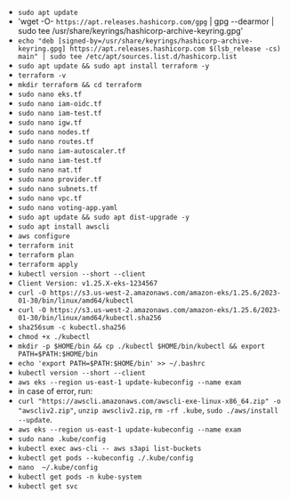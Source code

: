 - `sudo apt update` 
- 'wget -O- `https://apt.releases.hashicorp.com/gpg` | gpg --dearmor | sudo tee /usr/share/keyrings/hashicorp-archive-keyring.gpg'
- `echo "deb [signed-by=/usr/share/keyrings/hashicorp-archive-keyring.gpg] https://apt.releases.hashicorp.com $(lsb_release -cs) main" | sudo tee /etc/apt/sources.list.d/hashicorp.list` 
- `sudo apt update && sudo apt install terraform -y`
- `terraform -v`
- `mkdir terraform && cd terraform` 
- `sudo nano eks.tf`
- `sudo nano iam-oidc.tf`
- `sudo nano iam-test.tf`
- `sudo nano igw.tf`
- `sudo nano nodes.tf`
- `sudo nano routes.tf`
- `sudo nano iam-autoscaler.tf`
- `sudo nano iam-test.tf`
- `sudo nano nat.tf`
- `sudo nano provider.tf`
- `sudo nano subnets.tf`
- `sudo nano vpc.tf`
- `sudo nano voting-app.yaml`
- `sudo apt update && sudo apt dist-upgrade -y` 
- `sudo apt install awscli` 
- `aws configure` 
- `terraform init` 
- `terraform plan` 
- `terraform apply` 
- `kubectl version --short --client` 
- `Client Version: v1.25.X-eks-1234567` 
- `curl -O https://s3.us-west-2.amazonaws.com/amazon-eks/1.25.6/2023-01-30/bin/linux/amd64/kubectl` 
- `curl -O https://s3.us-west-2.amazonaws.com/amazon-eks/1.25.6/2023-01-30/bin/linux/amd64/kubectl.sha256` 
- `sha256sum -c kubectl.sha256` 
- `chmod +x ./kubectl` 
- `mkdir -p $HOME/bin && cp ./kubectl $HOME/bin/kubectl && export PATH=$PATH:$HOME/bin`
- `echo 'export PATH=$PATH:$HOME/bin' >> ~/.bashrc`
- `kubectl version --short --client` 
- `aws eks --region us-east-1 update-kubeconfig --name exam` 
- in case of error, run: 
- `curl "https://awscli.amazonaws.com/awscli-exe-linux-x86_64.zip" -o "awscliv2.zip"`, `unzip awscliv2.zip`, `rm -rf .kube`, `sudo ./aws/install --update`. 
- `aws eks --region us-east-1 update-kubeconfig --name exam` 
- `sudo nano .kube/config` 
-  `kubectl exec aws-cli -- aws s3api list-buckets` 
- `kubectl get pods --kubeconfig ./.kube/config` 
- `nano  ~/.kube/config` 
- `kubectl get pods -n kube-system` 
- `kubectl get svc` 

